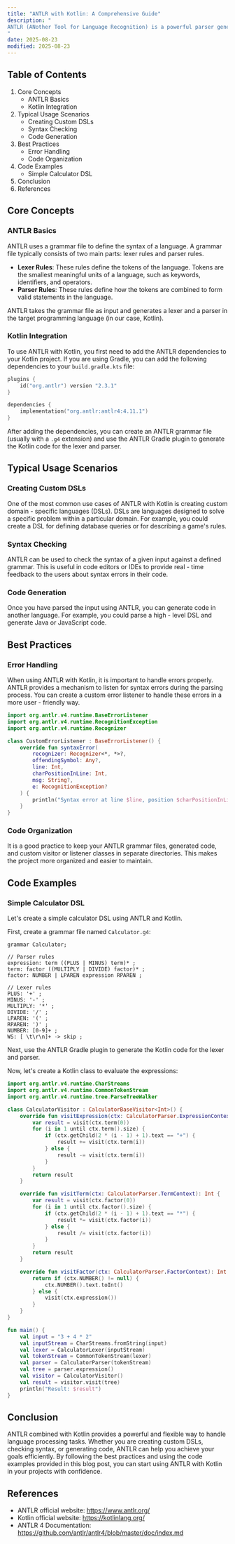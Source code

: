 ```yaml
---
title: "ANTLR with Kotlin: A Comprehensive Guide"
description: "
ANTLR (ANother Tool for Language Recognition) is a powerful parser generator that can be used to read, process, execute, or translate structured text or binary files. It has been around for quite some time and has proven to be a reliable tool in the world of language processing. Kotlin, on the other hand, is a modern, concise, and safe programming language that runs on the Java Virtual Machine (JVM) and has gained significant popularity in recent years.  Combining ANTLR with Kotlin allows developers to create robust parsers for custom languages, domain - specific languages (DSLs), or to process existing languages in a more efficient and maintainable way. In this blog post, we will explore the core concepts, typical usage scenarios, and best practices when using ANTLR with Kotlin.
"
date: 2025-08-23
modified: 2025-08-23
---
```


## Table of Contents
1. Core Concepts
    - ANTLR Basics
    - Kotlin Integration
2. Typical Usage Scenarios
    - Creating Custom DSLs
    - Syntax Checking
    - Code Generation
3. Best Practices
    - Error Handling
    - Code Organization
4. Code Examples
    - Simple Calculator DSL
5. Conclusion
6. References

## Core Concepts

### ANTLR Basics
ANTLR uses a grammar file to define the syntax of a language. A grammar file typically consists of two main parts: lexer rules and parser rules.

- **Lexer Rules**: These rules define the tokens of the language. Tokens are the smallest meaningful units of a language, such as keywords, identifiers, and operators.
- **Parser Rules**: These rules define how the tokens are combined to form valid statements in the language.

ANTLR takes the grammar file as input and generates a lexer and a parser in the target programming language (in our case, Kotlin).

### Kotlin Integration
To use ANTLR with Kotlin, you first need to add the ANTLR dependencies to your Kotlin project. If you are using Gradle, you can add the following dependencies to your `build.gradle.kts` file:

```kotlin
plugins {
    id("org.antlr") version "2.3.1"
}

dependencies {
    implementation("org.antlr:antlr4:4.11.1")
}
```

After adding the dependencies, you can create an ANTLR grammar file (usually with a `.g4` extension) and use the ANTLR Gradle plugin to generate the Kotlin code for the lexer and parser.

## Typical Usage Scenarios

### Creating Custom DSLs
One of the most common use cases of ANTLR with Kotlin is creating custom domain - specific languages (DSLs). DSLs are languages designed to solve a specific problem within a particular domain. For example, you could create a DSL for defining database queries or for describing a game's rules.

### Syntax Checking
ANTLR can be used to check the syntax of a given input against a defined grammar. This is useful in code editors or IDEs to provide real - time feedback to the users about syntax errors in their code.

### Code Generation
Once you have parsed the input using ANTLR, you can generate code in another language. For example, you could parse a high - level DSL and generate Java or JavaScript code.

## Best Practices

### Error Handling
When using ANTLR with Kotlin, it is important to handle errors properly. ANTLR provides a mechanism to listen for syntax errors during the parsing process. You can create a custom error listener to handle these errors in a more user - friendly way.

```kotlin
import org.antlr.v4.runtime.BaseErrorListener
import org.antlr.v4.runtime.RecognitionException
import org.antlr.v4.runtime.Recognizer

class CustomErrorListener : BaseErrorListener() {
    override fun syntaxError(
        recognizer: Recognizer<*, *>?,
        offendingSymbol: Any?,
        line: Int,
        charPositionInLine: Int,
        msg: String?,
        e: RecognitionException?
    ) {
        println("Syntax error at line $line, position $charPositionInLine: $msg")
    }
}
```

### Code Organization
It is a good practice to keep your ANTLR grammar files, generated code, and custom visitor or listener classes in separate directories. This makes the project more organized and easier to maintain.

## Code Examples

### Simple Calculator DSL
Let's create a simple calculator DSL using ANTLR and Kotlin.

First, create a grammar file named `Calculator.g4`:

```antlr
grammar Calculator;

// Parser rules
expression: term ((PLUS | MINUS) term)* ;
term: factor ((MULTIPLY | DIVIDE) factor)* ;
factor: NUMBER | LPAREN expression RPAREN ;

// Lexer rules
PLUS: '+' ;
MINUS: '-' ;
MULTIPLY: '*' ;
DIVIDE: '/' ;
LPAREN: '(' ;
RPAREN: ')' ;
NUMBER: [0-9]+ ;
WS: [ \t\r\n]+ -> skip ;
```

Next, use the ANTLR Gradle plugin to generate the Kotlin code for the lexer and parser.

Now, let's create a Kotlin class to evaluate the expressions:

```kotlin
import org.antlr.v4.runtime.CharStreams
import org.antlr.v4.runtime.CommonTokenStream
import org.antlr.v4.runtime.tree.ParseTreeWalker

class CalculatorVisitor : CalculatorBaseVisitor<Int>() {
    override fun visitExpression(ctx: CalculatorParser.ExpressionContext): Int {
        var result = visit(ctx.term(0))
        for (i in 1 until ctx.term().size) {
            if (ctx.getChild(2 * (i - 1) + 1).text == "+") {
                result += visit(ctx.term(i))
            } else {
                result -= visit(ctx.term(i))
            }
        }
        return result
    }

    override fun visitTerm(ctx: CalculatorParser.TermContext): Int {
        var result = visit(ctx.factor(0))
        for (i in 1 until ctx.factor().size) {
            if (ctx.getChild(2 * (i - 1) + 1).text == "*") {
                result *= visit(ctx.factor(i))
            } else {
                result /= visit(ctx.factor(i))
            }
        }
        return result
    }

    override fun visitFactor(ctx: CalculatorParser.FactorContext): Int {
        return if (ctx.NUMBER() != null) {
            ctx.NUMBER().text.toInt()
        } else {
            visit(ctx.expression())
        }
    }
}

fun main() {
    val input = "3 + 4 * 2"
    val inputStream = CharStreams.fromString(input)
    val lexer = CalculatorLexer(inputStream)
    val tokenStream = CommonTokenStream(lexer)
    val parser = CalculatorParser(tokenStream)
    val tree = parser.expression()
    val visitor = CalculatorVisitor()
    val result = visitor.visit(tree)
    println("Result: $result")
}
```

## Conclusion
ANTLR combined with Kotlin provides a powerful and flexible way to handle language processing tasks. Whether you are creating custom DSLs, checking syntax, or generating code, ANTLR can help you achieve your goals efficiently. By following the best practices and using the code examples provided in this blog post, you can start using ANTLR with Kotlin in your projects with confidence.

## References
- ANTLR official website: https://www.antlr.org/
- Kotlin official website: https://kotlinlang.org/
- ANTLR 4 Documentation: https://github.com/antlr/antlr4/blob/master/doc/index.md